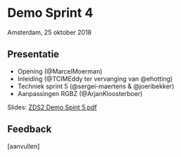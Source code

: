 # Demo Sprint 4

Amsterdam, 25 oktober 2018

## Presentatie

- Opening (@MarcelMoerman)
- Inleiding (@TCIMEddy ter vervanging van @ehotting)
- Techniek sprint 5 (@sergei-maertens & @joeribekker)
- Aanpassingen RGBZ (@ArjanKloosterboer)

Slides: [ZDS2 Demo Spint 5.pdf](/community/bestanden/zds2-demo-sprint-5.pdf)

## Feedback

[aanvullen]
